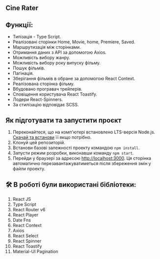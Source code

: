 ## Cine Rater

## Функції:
- Типізація - Type Script.
- Реалізовані сторінки Home, Movie, home, Premiere, Saved.
- Маршрутизація між сторінками.
- Отримання даних з API за допомогою Axios.
- Можливість вибору жанру.
- Можливість вибору року випуску фільму.
- Пошук фільмів.
- Пагінація.
- Зберігання фільмів в обране за допомогою React Context.
- Реалізована сторінка фільму.
- Вбудовано програвач трейлерів.
- Сповіщення користувача React Toastify.
- Лодери React-Spinners.
- За стилізацію відповідає SCSS.

## Як підготувати та запустити проєкт

1. Переконайтеся, що на комп'ютері встановлено LTS-версія Node.js.
   [Скачай та встанови](https://nodejs.org/en/) її якщо потрібно.
2. Клонуй цей репозиторій.
3. Встанови базові залежності проекту командою `npm install`.
4. Запусти режим розробки, виконавши команду `npm start`.
5. Перейди у браузері за адресою [http://localhost:3000](http://localhost:3000).
   Ця сторінка автоматично перезавантажуватиметься після збереження змін у файли проекту.

## 🛠 В роботі були використані бібліотеки:
1. React JS
2. Type Script
3. React Router v6
4. React Player
5. Date Fns
6. React Context
7. Axios
8. React Select
9. React Spinner
10. React Toastify
11. Material-UI Pagination



